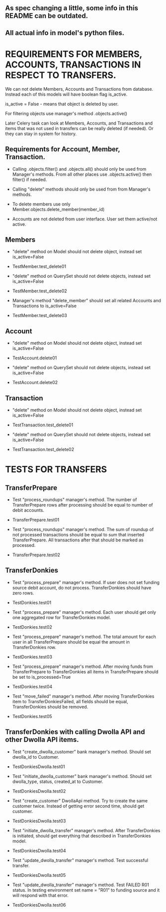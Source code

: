 ## As spec changing a little, some info in this README can be outdated.
## All actual info in model's python files.

# REQUIREMENTS FOR MEMBERS, ACCOUNTS, TRANSACTIONS IN RESPECT TO TRANSFERS.
 
We can not delete Members, Accounts and Transactions from database.
Instead each of this models will have boolean flag is_active.

is_active = False - means that object is deleted by user.

For filtering objects use manager's method .objects.active()

Later Celery task can look at Members, Accounts, and Transactions and items that was not used in transfers can be really deleted (if needed). Or they can stay in system for history.

## Requirements for Account, Member, Transaction.

* Calling .objects.filter() and .objects.all() should only be used from Manager's methods. From all other places use .objects.active() then filter() if needed.

* Calling "delete" methods should only be used from from Manager's methods.

* To delete members use only Member.objects.delete_member(member_id)

* Accounts are not deleted from user interface. User set them active/not active.


## Members

* "delete" method on Model should not delete object, instead set is_active=False
* TestMember.test_delete01

* "delete" method on QuerySet should not delete objects, instead set is_active=False
* TestMember.test_delete02 

* Manager's method "delete_member" should set all related Accounts and Transactions to is_active=False
* TestMember.test_delete03


## Account

* "delete" method on Model should not delete object, instead set is_active=False
* TestAccount.delete01

* "delete" method on QuerySet should not delete objects, instead set is_active=False
* TestAccount.delete02


## Transaction

* "delete" method on Model should not delete object, instead set is_active=False
* TestTransaction.test_delete01

* "delete" method on QuerySet should not delete objects, instead set is_active=False
* TestTransaction.test_delete02


# TESTS FOR TRANSFERS


## TransferPrepare

* Test "process_roundups" manager's method. The number of TransferPrepare rows after processing should be equal to number of debit accounts.
* TransferPrepare.test01

* Test "process_roundups" manager's method. The sum of roundup of not processed transactions should be equal to sum that inserted TransferPrepare. All transactions after that should be marked as processed.
* TransferPrepare.test02



## TransferDonkies

* Test "process_prepare" manager's method. If user does not set funding source debit account, do not process. TransferDonkies should have zero rows.
* TestDonkies.test01

* Test "process_prepare" manager's method. Each user should get only one aggregated row for TransferDonkies model.
* TestDonkies.test02

* Test "process_prepare" manager's method. The total amount for each user in all  TransferPrepare should be equal the amount in TransferDonkies row.
* TestDonkies.test03

* Test "process_prepare" manager's method. After moving funds from TransferPrepare to TransferDonkies all items in TransferPrepare should be set to is_processed=True
* TestDonkies.test04

* Test "move_failed" manager's method. After moving TransferDonkies item to TransferDonkiesFailed, all fields should be equal, TransferDonkies should be removed.
* TestDonkies.test05



## TransferDonkies with calling Dwolla API and other Dwolla API items.

* Test "create_dwolla_customer" bank manager's method. Should set dwolla_id to Customer.
* TestDonkiesDwolla.test01

* Test "initiate_dwolla_customer" bank manager's method. Should set dwolla_type, status, created_at to Customer.
* TestDonkiesDwolla.test02

* Test "create_customer" DwollaApi method. Try to create the same customer twice. Instead of getting error second time, should get customer.
* TestDonkiesDwolla.test03

* Test "initiate_dwolla_transfer" manager's method. After TransferDonkies is initiated, should get everything that described in TransferDonkies model.
* TestDonkiesDwolla.test04

* Test "update_dwolla_transfer" manager's method. Test successful transfer.
* TestDonkiesDwolla.test05

* Test "update_dwolla_transfer" manager's method. Test FAILED R01 status. In testing environment set name = "R01" to funding source and it will respond with that error.
* TestDonkiesDwolla.test06
